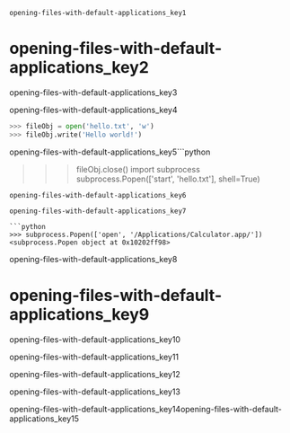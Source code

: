 ```ngMeta
opening-files-with-default-applications_key1
```
# opening-files-with-default-applications_key2
opening-files-with-default-applications_key3

opening-files-with-default-applications_key4

```python
>>> fileObj = open('hello.txt', 'w')
>>> fileObj.write('Hello world!')
```
opening-files-with-default-applications_key5```python
>>> fileObj.close()
>>> import subprocess
>>> subprocess.Popen(['start', 'hello.txt'], shell=True)
```
opening-files-with-default-applications_key6

opening-files-with-default-applications_key7

```python
>>> subprocess.Popen(['open', '/Applications/Calculator.app/'])
<subprocess.Popen object at 0x10202ff98>
```
opening-files-with-default-applications_key8

# opening-files-with-default-applications_key9
opening-files-with-default-applications_key10

opening-files-with-default-applications_key11

opening-files-with-default-applications_key12

opening-files-with-default-applications_key13

opening-files-with-default-applications_key14opening-files-with-default-applications_key15